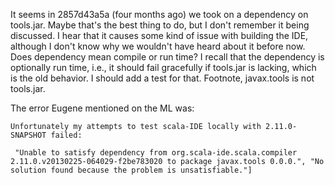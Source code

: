 It seems in 2857d43a5a (four months ago) we took on a dependency on tools.jar. Maybe that's the best thing to do, but I don't remember it being discussed. I hear that it causes some kind of issue with building the IDE, although I don't know why we wouldn't have heard about it before now.
Does dependency mean compile or run time?  I recall that the dependency is optionally run time, i.e., it should fail gracefully if tools.jar is lacking, which is the old behavior.  I should add a test for that.
Footnote, javax.tools is not tools.jar.

The error Eugene mentioned on the ML was:

```
Unfortunately my attempts to test scala-IDE locally with 2.11.0-SNAPSHOT failed:

 "Unable to satisfy dependency from org.scala-ide.scala.compiler
2.11.0.v20130225-064029-f2be783020 to package javax.tools 0.0.0.", "No
solution found because the problem is unsatisfiable."]
```
